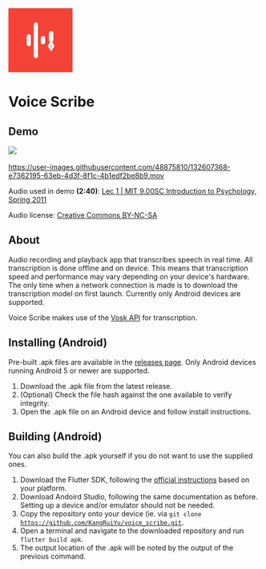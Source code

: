 <img src="https://github.com/KangRuiYu/voice_scribe/blob/aa04a8135edbc159d65bb11829c596333075ec05/assets/icon.png" width="128"> 

# Voice Scribe

## Demo

<img src="https://user-images.githubusercontent.com/48875810/132606729-7db6f3b5-085e-47ce-bf43-026fa3290a21.gif" width="320">

https://user-images.githubusercontent.com/48875810/132607368-e7362195-63eb-4d3f-8f1c-4b1edf2be8b9.mov

Audio used in demo **(2:40)**: [Lec 1 | MIT 9.00SC Introduction to Psychology, Spring 2011](https://www.youtube.com/watch?v=2fbrl6WoIyo&t=320s)

Audio license: [Creative Commons BY-NC-SA](https://ocw.mit.edu/terms/)

## About

Audio recording and playback app that transcribes speech in real time. All transcription is done offline and on device. This means that transcription speed and performance may vary depending on your device's hardware. The only time when a network connection is made is to download the transcription model on first launch. Currently only Android devices are supported.

Voice Scribe makes use of the [Vosk API](https://github.com/alphacep/vosk-api) for transcription.

## Installing (Android)

Pre-built .apk files are available in the [releases page](https://github.com/KangRuiYu/voice_scribe/releases).
Only Android devices running Android 5 or newer are supported.

1. Download the .apk file from the latest release.
2. (Optional) Check the file hash against the one available to verify integrity.
3. Open the .apk file on an Android device and follow install instructions.

## Building (Android)

You can also build the .apk yourself if you do not want to use the supplied ones.

1. Download the Flutter SDK, following the [official instructions](https://flutter.dev/docs/get-started/install) based on your platform.
2. Download Andoird Studio, following the same documentation as before. Setting up a device and/or emulator should not be needed.
3. Copy the repository onto your device (ie. via <code>git clone https://github.com/KangRuiYu/voice_scribe.git</code>.
4. Open a terminal and navigate to the downloaded repository and run <code>flutter build apk</code>.
5. The output location of the .apk will be noted by the output of the previous command.
